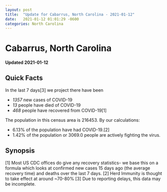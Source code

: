 ```yaml
---
layout: post
title:  "Update for Cabarrus, North Carolina - 2021-01-12"
date:   2021-01-12 01:01:29 -0600
categories: North Carolina
---
```


# Cabarrus, North Carolina
#### Updated 2021-01-12

## Quick Facts

In the last 7 days[3] we project there have been
- *1357* new cases of COVID-19
- *13* people have died of COVID-19
- *468* people have recovered from COVID-19[1]

The population in this census area is 216453. By our calculations:
- 6.13% of the population have had COVID-19.[2]
- 1.42% of the population or 3069.0 people are actively fighting the virus.

## Synopsis




[1] Most US CDC offices do give any recovery statistics- we base this on a formula which looks at confirmed new cases
15 days ago (the average recovery time) and deaths over the last 7 days.
[2] Herd Immunity is thought to take effect at around ~70-80%
[3] Due to reporting delays, this data may be incomplete. 
    